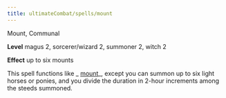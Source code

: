 ```yaml
---
title: ultimateCombat/spells/mount
---
```

Mount, Communal

**Level** magus 2, sorcerer/wizard 2, summoner 2, witch 2

**Effect** up to six mounts

This spell functions like _ [mount](spells/mount#_mount)_, except you can summon up to six light horses or ponies, and you divide the duration in 2-hour increments among the steeds summoned.

